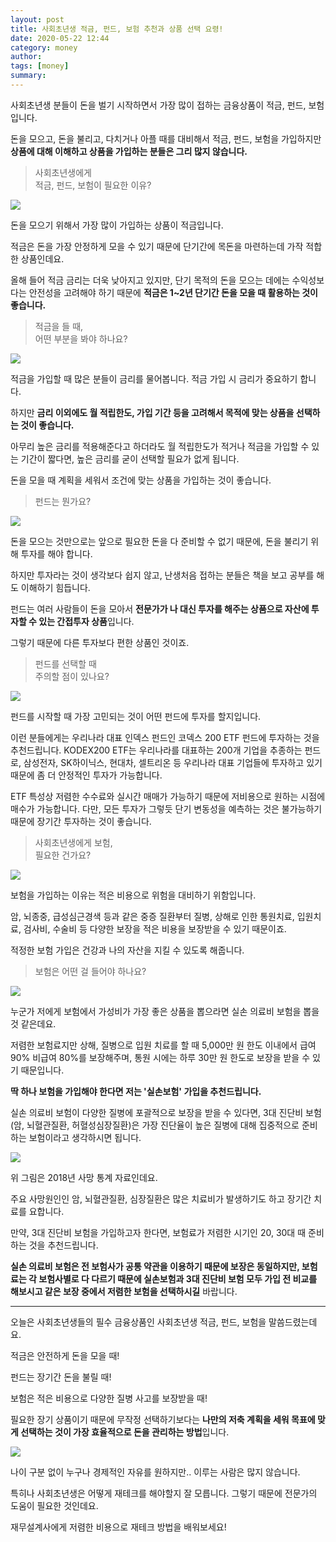 ```yaml
---
layout: post
title: 사회초년생 적금, 펀드, 보험 추천과 상품 선택 요령!
date: 2020-05-22 12:44
category: money
author: 
tags: [money]
summary: 
---
```



사회초년생 분들이 돈을 벌기 시작하면서 가장 많이 접하는 금융상품이 적금, 펀드, 보험입니다.

  

돈을 모으고, 돈을 불리고, 다치거나 아플 때를 대비해서 적금, 펀드, 보험을 가입하지만  **상품에 대해 이해하고 상품을 가입하는 분들은 그리 많지 않습니다.**

> 사회초년생에게  
> 적금, 펀드, 보험이 필요한 이유?  

[![](https://img1.daumcdn.net/thumb/R720x0/?fname=https%3A%2F%2Ft1.daumcdn.net%2Fliveboard%2Ftaling%2F9780bcaec2414fd894e4f97eee3cd892.png)](https://taling.onelink.me/Z2Mx/99322f72)

돈을 모으기 위해서 가장 많이 가입하는 상품이 적금입니다.

  

적금은 돈을 가장 안정하게 모을 수 있기 때문에 단기간에 목돈을 마련하는데 가작 적합한 상품인데요.

  

올해 들어 적금 금리는 더욱 낮아지고 있지만, 단기 목적의 돈을 모으는 데에는 수익성보다는 안전성을 고려해야 하기 때문에  **적금은 1~2년 단기간 돈을 모을 때 활용하는 것이 좋습니다.**

> 적금을 들 때,  
> 어떤 부분을 봐야 하나요?  

![](https://img1.daumcdn.net/thumb/R720x0/?fname=https%3A%2F%2Ft1.daumcdn.net%2Fliveboard%2Ftaling%2F565648e0c20a414bb39c715499a5882a.JPG)

적금을 가입할 때 많은 분들이 금리를 물어봅니다. 적금 가입 시 금리가 중요하기 합니다.

  

하지만 **금리 이외에도 월 적립한도, 가입 기간 등을 고려해서 목적에 맞는 상품을 선택하는 것이 좋습니다.**

  

아무리 높은 금리를 적용해준다고 하더라도 월 적립한도가 적거나 적금을 가입할 수 있는 기간이 짧다면, 높은 금리를 굳이 선택할 필요가 없게 됩니다.

  

돈을 모을 때 계획을 세워서 조건에 맞는 상품을 가입하는 것이 좋습니다.

  

  

> 펀드는 뭔가요?  

[![](https://img1.daumcdn.net/thumb/R720x0/?fname=https%3A%2F%2Ft1.daumcdn.net%2Fliveboard%2Ftaling%2F5daf07d785d64bd08bf19f6d60c4f471.png)](https://taling.onelink.me/Z2Mx/99322f72)

돈을 모으는 것만으로는 앞으로 필요한 돈을 다 준비할 수 없기 때문에, 돈을 불리기 위해 투자를 해야 합니다.

  

하지만 투자라는 것이 생각보다 쉽지 않고, 난생처음 접하는 분들은 책을 보고 공부를 해도 이해하기 힘듭니다.

  

펀드는 여러 사람들이 돈을 모아서 **전문가가 나 대신 투자를 해주는 상품으로 자산에 투자할 수 있는 간접투자 상품**입니다.

  

그렇기 때문에 다른 투자보다 편한 상품인 것이죠.

  

  

> 펀드를 선택할 때  
> 주의할 점이 있나요?  

![](https://img1.daumcdn.net/thumb/R720x0/?fname=https%3A%2F%2Ft1.daumcdn.net%2Fliveboard%2Ftaling%2Fc0bbdd142ba24a70a96d733e4fdb9c7c.png)

펀드를 시작할 때 가장 고민되는 것이 어떤 펀드에 투자를 할지입니다.

  

이런 분들에게는 우리나라 대표 인덱스 펀드인 코덱스 200 ETF 펀드에 투자하는 것을 추천드립니다. KODEX200 ETF는 우리나라를 대표하는 200개 기업을 추종하는 펀드로, 삼성전자, SK하이닉스, 현대차, 셀트리온 등 우리나라 대표 기업들에 투자하고 있기 때문에 좀 더 안정적인 투자가 가능합니다.

  

ETF 특성상 저렴한 수수료와 실시간 매매가 가능하기 때문에 저비용으로 원하는 시점에 매수가 가능합니다. 다만, 모든 투자가 그렇듯 단기 변동성을 예측하는 것은 불가능하기 때문에 장기간 투자하는 것이 좋습니다.

> 사회초년생에게 보험,  
> 필요한 건가요?  

[![](https://img1.daumcdn.net/thumb/R720x0/?fname=https%3A%2F%2Ft1.daumcdn.net%2Fliveboard%2Ftaling%2F3006641a81424b4892ceb89177701b1b.png)](https://taling.onelink.me/Z2Mx/99322f72)

보험을 가입하는 이유는 적은 비용으로 위험을 대비하기 위함입니다.

  

암, 뇌종중, 급성심근경색 등과 같은 중증 질환부터 질병, 상해로 인한 통원치료, 입원치료, 검사비, 수술비 등 다양한 보장을 적은 비용을 보장받을 수 있기 때문이죠.

  

적정한 보험 가입은 건강과 나의 자산을 지킬 수 있도록 해줍니다.

  

  

> 보험은 어떤 걸 들어야 하나요?  

![](https://img1.daumcdn.net/thumb/R720x0/?fname=https%3A%2F%2Ft1.daumcdn.net%2Fliveboard%2Ftaling%2Fba13ca5d7cb541aba64ca030ef419848.png)

누군가 저에게 보험에서 가성비가 가장 좋은 상품을 뽑으라면 실손 의료비 보험을 뽑을 것 같은데요.

  

저렴한 보험료지만 상해, 질병으로 입원 치료를 할 때 5,000만 원 한도 이내에서 급여 90% 비급여 80%를 보장해주며, 통원 시에는 하루 30만 원 한도로 보장을 받을 수 있기 때문입니다.

**딱 하나 보험을 가입해야 한다면 저는 '실손보험' 가입을 추천드립니다.**

  

실손 의료비 보험이 다양한 질병에 포괄적으로 보장을 받을 수 있다면, 3대 진단비 보험 (암, 뇌혈관질환, 허혈성심장질환)은 가장 진단율이 높은 질병에 대해 집중적으로 준비하는 보험이라고 생각하시면 됩니다.

![](https://img1.daumcdn.net/thumb/R720x0/?fname=https%3A%2F%2Ft1.daumcdn.net%2Fliveboard%2Ftaling%2Fafa728c0d61743588486f9c20b9ad2ce.png)

위 그림은 2018년 사망 통계 자료인데요.

  

주요 사망원인인 암, 뇌혈관질환, 심장질환은 많은 치료비가 발생하기도 하고 장기간 치료를 요합니다.

  

만약, 3대 진단비 보험을 가입하고자 한다면, 보험료가 저렴한 시기인 20, 30대 때 준비하는 것을 추천드립니다.

  

**실손 의료비 보험은 전 보험사가 공통 약관을 이용하기 때문에 보장은 동일하지만, 보험료는 각 보험사별로 다 다르기 때문에 실손보험과 3대 진단비 보험 모두 가입 전 비교를 해보시고 같은 보장 중에서 저렴한 보험을 선택하시길**  바랍니다.

  

  

----------

  

오늘은 사회초년생들의 필수 금융상품인 사회초년생 적금, 펀드, 보험을 말씀드렸는데요.

  

적금은 안전하게 돈을 모을 때!

펀드는 장기간 돈을 불릴 때!

보험은 적은 비용으로 다양한 질병 사고를 보장받을 때!

  

필요한 장기 상품이기 때문에 무작정 선택하기보다는  **나만의 저축 계획을 세워 목표에 맞게 선택하는 것이 가장 효율적으로 돈을 관리하는 방법**입니다.

![](https://img1.daumcdn.net/thumb/R720x0/?fname=https%3A%2F%2Ft1.daumcdn.net%2Fliveboard%2Ftaling%2F996269229dd642ff96f62909e7679aa7.JPG)

나이 구분 없이 누구나 경제적인 자유를 원하지만.. 이루는 사람은 많지 않습니다.

  

특히나 사회초년생은 어떻게 재테크를 해야할지 잘 모릅니다. 그렇기 때문에 전문가의 도움이 필요한 것인데요.

  

재무설계사에게 저렴한 비용으로 재테크 방법을 배워보세요!